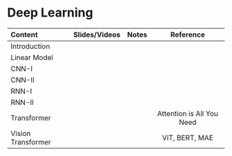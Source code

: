 # Deep Learning

 | Content                   | Slides/Videos   | Notes | Reference |
 |:-----------               |:----------------:|:----------------:|:----------------:|   
 | Introduction              | |  |  |
 | Linear Model              | |  |  |
 | CNN-I                     | |  |  |
 | CNN-II                    | |  |  |
 | RNN-I                     | |  |  |
 | RNN-II                    | |  |  |
 | Transformer               | |  |Attention is All You Need |
 | Vision Transformer        | |  |ViT, BERT, MAE|
